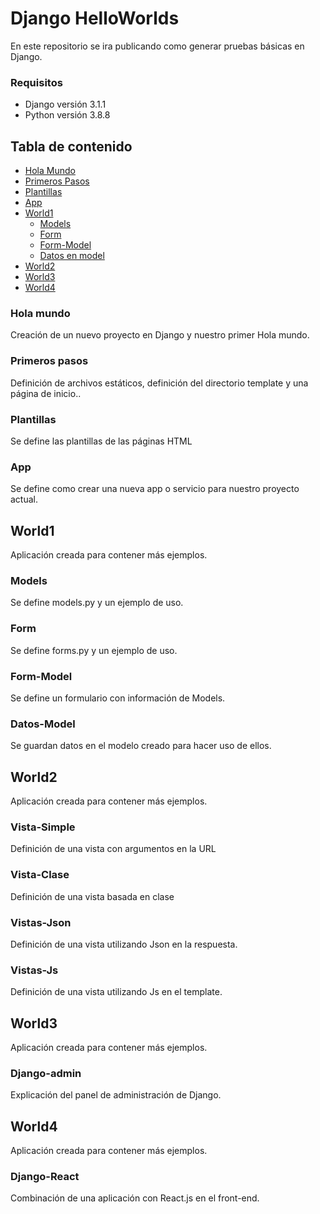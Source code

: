 # Django HelloWorlds
En este repositorio se ira publicando como generar pruebas básicas en Django.

### Requisitos 
- Django versión 3.1.1
- Python versión 3.8.8

## Tabla de contenido
- [Hola Mundo](#hola-mundo)
- [Primeros Pasos](#primeros-pasos )
- [Plantillas](#plantillas)
- [App](#app)
- [World1](#world1)
  -   [Models](#models)
  -   [Form](#form)
  -   [Form-Model](#form-model)
  -   [Datos en model](#datos-model)
- [World2](#world2)
- [World3](#world3)
- [World4](#world4)



### Hola mundo 
Creación de un nuevo proyecto en Django y nuestro primer Hola mundo. 

### Primeros pasos
Definición de archivos estáticos, definición del directorio template y una página de inicio..

### Plantillas
Se define las plantillas de las páginas HTML

### App
Se define como crear una nueva app o servicio para nuestro proyecto actual.

## World1
Aplicación creada para contener más ejemplos.

### Models
Se define models.py y un ejemplo de uso.

### Form
Se define forms.py y un ejemplo de uso.

### Form-Model
Se define un formulario con información de Models.

### Datos-Model
Se guardan datos en el modelo creado para hacer uso de ellos.

## World2
Aplicación creada para contener más ejemplos.

### Vista-Simple
Definición de una vista con argumentos en la URL

### Vista-Clase
Definición de una vista basada en clase

### Vistas-Json
Definición de una vista utilizando Json en la respuesta.

### Vistas-Js
Definición de una vista utilizando Js en el template.

## World3
Aplicación creada para contener más ejemplos.

### Django-admin
Explicación del panel de administración de Django.

## World4
Aplicación creada para contener más ejemplos.

### Django-React
Combinación de una aplicación con React.js en el front-end.